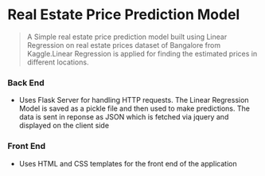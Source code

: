 # Real Estate Price Prediction Model
> A Simple real estate price prediction model built using Linear Regression on real estate prices dataset of Bangalore from Kaggle.Linear Regression is applied for finding the estimated prices in different locations.

### Back End
* Uses Flask Server for handling HTTP requests. The Linear Regression Model is saved as a pickle file and then used to make predictions. The data is sent in reponse as JSON which is fetched via jquery and displayed on the client side

### Front End
* Uses HTML and CSS templates for the front end of the application 
